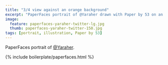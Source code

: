 ```yaml
---
title: "3/4 view against an orange background"
excerpt: "PaperFaces portrait of @Yaraher drawn with Paper by 53 on an iPad."
image: 
  feature: paperfaces-yaraher-twitter-lg.jpg
  thumb: paperfaces-yaraher-twitter-150.jpg
tags: [portrait, illustration, Paper by 53]
---
```


PaperFaces portrait of [@Yaraher](http://twitter.com/Yaraher).

{% include boilerplate/paperfaces.html %}